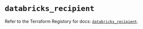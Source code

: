 # `databricks_recipient`

Refer to the Terraform Registory for docs: [`databricks_recipient`](https://registry.terraform.io/providers/databricks/databricks/1.15.0/docs/resources/recipient).
